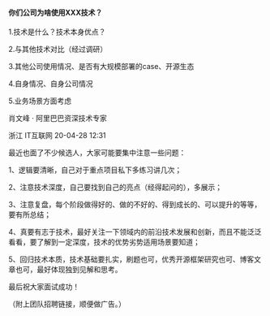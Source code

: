 #### 你们公司为啥使用XXX技术？

1.技术是什么？技术本身优点？

2.与其他技术对比（经过调研）

3.其他公司使用情况、是否有大规模部署的case、开源生态

4.自身情况、自身公司情况

5.业务场景方面考虑





肖文峰 · 阿里巴巴资深技术专家

浙江 IT互联网 20-04-28 12:31



最近也面了不少候选人，大家可能要集中注意一些问题：

1、逻辑要清晰，自己对于重点项目私下多练习讲几次；

2、注意技术深度，自己要找到自己的亮点（经得起问的），多展示；

3、注意复盘，每个阶段做得好的、做的不好的、得到成长的、可以提升的等等，要有所总结；

4、真要有志于技术，最好关注一下领域内的前沿技术发展和创新，而且不能泛泛看看，要了解到一定深度，技术的优势劣势适用场景要知道；

5、回归技术本质，技术基础要扎实，刷题也可，优秀开源框架研究也可、博客文章也可，最好体现独到见解和思考。

最后祝大家面试成功！

（附上团队招聘链接，顺便做广告。）